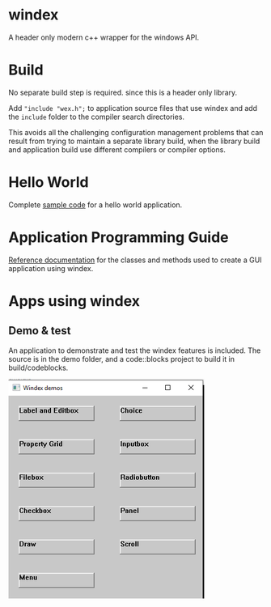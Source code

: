 # windex
 
A header only modern c++ wrapper for the windows API.

# Build

No separate build step is required. since this is a header only library.  

Add `"include "wex.h";` to application source files that use windex and add the `include` folder to the compiler search directories.

This avoids all the challenging configuration management problems that can result from trying to maintain a separate library build, when the library build and application build use different compilers or compiler options.

# Hello World

Complete [sample code](https://github.com/JamesBremner/windex/wiki/hello-world) for a hello world application.

# Application Programming Guide

[Reference documentation](https://github.com/JamesBremner/windex/wiki) for the classes and methods used to create a GUI application using windex.

# Apps using windex

## Demo & test

An application to demonstrate and test the windex features is included.  The source is in the demo folder, and a code::blocks project to build it in build/codeblocks.

<img src="https://github.com/JamesBremner/windex/blob/master/doc/demo.png" alt="propertygrid"></a>
